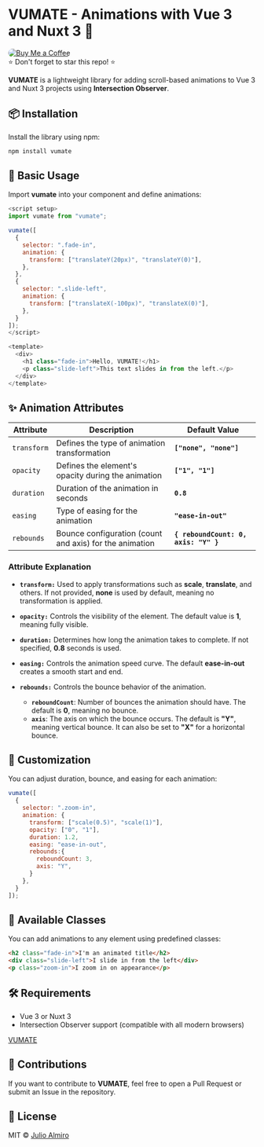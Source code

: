 # VUMATE - Animations with Vue 3 and Nuxt 3 🚀  

<p >
  <a href="https://paypal.me/almiror?country.x=PE&locale.x=es_XC" target="_blank">
    <img src="https://img.shields.io/badge/☕-Buy%20Me%20a%20Coffee-ffdd00?logo=paypal&style=flat&logoColor=blue&color=0070ba&labelColor=white"
         alt="Buy Me a Coffee"
         style="border-radius: 10px;">
  </a>  
  <br>
  ⭐ Don't forget to star this repo! ⭐
</p>

**VUMATE** is a lightweight library for adding scroll-based animations to Vue 3 and Nuxt 3 projects using **Intersection Observer**.  

## 📦 Installation  

Install the library using npm:  

```sh
npm install vumate
```

## 🚀 Basic Usage

Import **vumate** into your component and define animations:

```js
<script setup>
import vumate from "vumate";

vumate([
  {
    selector: ".fade-in",
    animation: {
      transform: ["translateY(20px)", "translateY(0)"],
    },
  },
  {
    selector: ".slide-left",
    animation: {
      transform: ["translateX(-100px)", "translateX(0)"],
    },
  }
]);
</script>

<template>
  <div>
    <h1 class="fade-in">Hello, VUMATE!</h1>
    <p class="slide-left">This text slides in from the left.</p>
  </div>
</template>
```

## ✨ Animation Attributes

| Attribute   | Description                                                                | Default Value          |
|------------|----------------------------------------------------------------------------|------------------------|
| `transform`| Defines the type of animation transformation                              | **`["none", "none"]`** |
| `opacity`  | Defines the element's opacity during the animation                        | **`["1", "1"]`**       |
| `duration` | Duration of the animation in seconds                                     | **`0.8`**              |
| `easing`   | Type of easing for the animation                                        | **`"ease-in-out"`**    |
| `rebounds` | Bounce configuration (count and axis) for the animation                  | **`{ reboundCount: 0, axis: "Y" }`** |

### Attribute Explanation

- **`transform:`** Used to apply transformations such as **scale**, **translate**, and others. If not provided, **none** is used by default, meaning no transformation is applied.
  
- **`opacity:`** Controls the visibility of the element. The default value is **1**, meaning fully visible.
  
- **`duration:`** Determines how long the animation takes to complete. If not specified, **0.8** seconds is used.
  
- **`easing:`** Controls the animation speed curve. The default **ease-in-out** creates a smooth start and end.
  
- **`rebounds:`** Controls the bounce behavior of the animation.
  - **`reboundCount`**: Number of bounces the animation should have. The default is **0**, meaning no bounce.
  - **`axis`**: The axis on which the bounce occurs. The default is **"Y"**, meaning vertical bounce. It can also be set to **"X"** for a horizontal bounce.

## 🎯 Customization

You can adjust duration, bounce, and easing for each animation:

```js
vumate([
  {
    selector: ".zoom-in",
    animation: {
      transform: ["scale(0.5)", "scale(1)"],
      opacity: ["0", "1"],
      duration: 1.2,
      easing: "ease-in-out",
      rebounds:{
        reboundCount: 3,
        axis: "Y",
      }
    },
  }
]);
```

## 🎨 Available Classes

You can add animations to any element using predefined classes:

```html
<h2 class="fade-in">I'm an animated title</h2>
<div class="slide-left">I slide in from the left</div>
<p class="zoom-in">I zoom in on appearance</p>
```

## 🛠 Requirements

- Vue 3 or Nuxt 3
- Intersection Observer support (compatible with all modern browsers)

[VUMATE](https://github.com/julioalmirooficial/vumate)  

## 📍 Contributions

If you want to contribute to **VUMATE**, feel free to open a Pull Request or submit an Issue in the repository.

## 📜 License  

MIT © [Julio Almiro](https://github.com/julioalmirooficial/vumate)  
